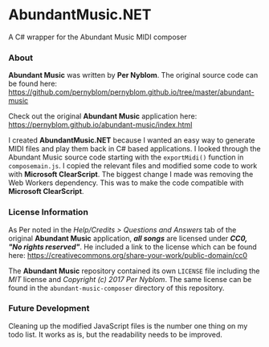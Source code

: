 # AbundantMusic.NET
A C# wrapper for the Abundant Music MIDI composer

### About

**Abundant Music** was written by **Per Nyblom**. The original source code can be found here: https://github.com/pernyblom/pernyblom.github.io/tree/master/abundant-music

Check out the original **Abundant Music** application here: https://pernyblom.github.io/abundant-music/index.html

I created **AbundantMusic.NET** because I wanted an easy way to generate MIDI files and play them back in C# based applications. I looked through the Abundant Music source code starting with the `exportMidi()` function in `composemain.js`. I copied the relevant files and modified some code to work with **Microsoft ClearScript**. The biggest change I made was removing the Web Workers dependency. This was to make the code compatible with **Microsoft ClearScript**. 

### License Information

As Per noted in the *Help/Credits > Questions and Answers* tab of the original **Abundant Music** application, **_all songs_** are licensed under **_CC0, "No rights reserved"_**. He included a link to the license which can be found here: https://creativecommons.org/share-your-work/public-domain/cc0

The **Abundant Music** repository contained its own `LICENSE` file including the *MIT* license and *Copyright (c) 2017 Per Nyblom*. The same license can be found in the `abundant-music-composer` directory of this repository. 

### Future Development

Cleaning up the modified JavaScript files is the number one thing on my todo list. It works as is, but the readability needs to be improved. 
